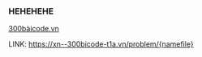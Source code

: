 ### HEHEHEHE

[300bàicode.vn](https://xn--300bicode-t1a.vn/)

LINK: https://xn--300bicode-t1a.vn/problem/{namefile}